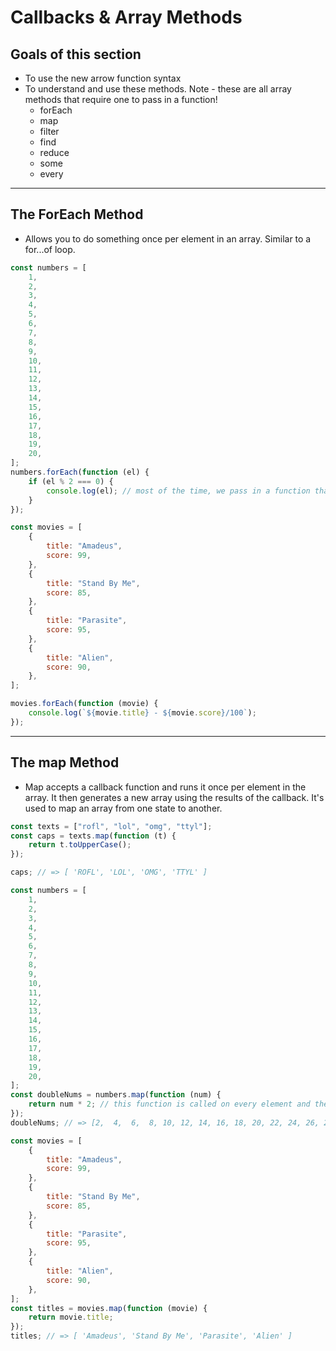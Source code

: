 # Callbacks & Array Methods

## Goals of this section

- To use the new arrow function syntax
- To understand and use these methods. Note - these are all array methods that require one to pass in a function!
  - forEach
  - map
  - filter
  - find
  - reduce
  - some
  - every

---

## The ForEach Method

- Allows you to do something once per element in an array. Similar to a for...of loop.

```javascript
const numbers = [
	1,
	2,
	3,
	4,
	5,
	6,
	7,
	8,
	9,
	10,
	11,
	12,
	13,
	14,
	15,
	16,
	17,
	18,
	19,
	20,
];
numbers.forEach(function (el) {
	if (el % 2 === 0) {
		console.log(el); // most of the time, we pass in a function that we create solely for this instance.
	}
});
```

```javascript
const movies = [
	{
		title: "Amadeus",
		score: 99,
	},
	{
		title: "Stand By Me",
		score: 85,
	},
	{
		title: "Parasite",
		score: 95,
	},
	{
		title: "Alien",
		score: 90,
	},
];

movies.forEach(function (movie) {
	console.log(`${movie.title} - ${movie.score}/100`);
});
```

---

## The map Method

- Map accepts a callback function and runs it once per element in the array. It then generates a new array using the results of the callback. It's used to map an array from one state to another.

```javascript
const texts = ["rofl", "lol", "omg", "ttyl"];
const caps = texts.map(function (t) {
	return t.toUpperCase();
});

caps; // => [ 'ROFL', 'LOL', 'OMG', 'TTYL' ]

const numbers = [
	1,
	2,
	3,
	4,
	5,
	6,
	7,
	8,
	9,
	10,
	11,
	12,
	13,
	14,
	15,
	16,
	17,
	18,
	19,
	20,
];
const doubleNums = numbers.map(function (num) {
	return num * 2; // this function is called on every element and the results are added to a new array stored under doubleNums
});
doubleNums; // => [2,  4,  6,  8, 10, 12, 14, 16, 18, 20, 22, 24, 26, 28, 30, 32, 34, 36, 38, 40]

const movies = [
	{
		title: "Amadeus",
		score: 99,
	},
	{
		title: "Stand By Me",
		score: 85,
	},
	{
		title: "Parasite",
		score: 95,
	},
	{
		title: "Alien",
		score: 90,
	},
];
const titles = movies.map(function (movie) {
	return movie.title;
});
titles; // => [ 'Amadeus', 'Stand By Me', 'Parasite', 'Alien' ]
```
